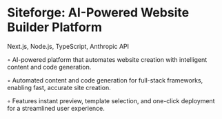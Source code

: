 # Siteforge: AI-Powered Website Builder Platform
Next.js, Node.js, TypeScript, Anthropic API

◦ AI-powered platform that automates website creation with intelligent content and code generation.

◦ Automated content and code generation for full-stack frameworks, enabling fast, accurate site creation.

◦ Features instant preview, template selection, and one-click deployment for a streamlined user experience.
